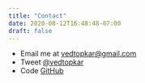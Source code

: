 ```yaml
---
title: "Contact"
date: 2020-08-12T16:48:48-07:00
draft: false
---
```


- Email me at vedtopkar@gmail.com
- Tweet [@vedtopkar](https://twitter.com/vedtopkar)
- Code [GitHub](https://github.com/vedtopkar)